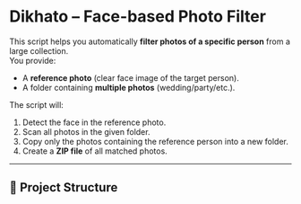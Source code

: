# Dikhato – Face-based Photo Filter

This script helps you automatically **filter photos of a specific person** from a large collection.  
You provide:
- A **reference photo** (clear face image of the target person).
- A folder containing **multiple photos** (wedding/party/etc.).

The script will:
1. Detect the face in the reference photo.
2. Scan all photos in the given folder.
3. Copy only the photos containing the reference person into a new folder.
4. Create a **ZIP file** of all matched photos.

---

## 📂 Project Structure
